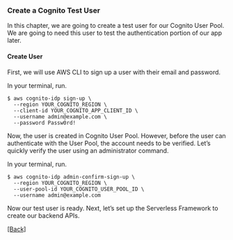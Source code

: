 ### **Create a Cognito Test User**
In this chapter, we are going to create a test user for our Cognito User Pool. We are going to need this user to test the authentication portion of our app later.

#### **Create User**
First, we will use AWS CLI to sign up a user with their email and password.

In your terminal, run.

```
$ aws cognito-idp sign-up \
  --region YOUR_COGNITO_REGION \
  --client-id YOUR_COGNITO_APP_CLIENT_ID \
  --username admin@example.com \
  --password Passw0rd!
```

Now, the user is created in Cognito User Pool. However, before the user can authenticate with the User Pool, the account needs to be verified. Let’s quickly verify the user using an administrator command.

In your terminal, run.

```
$ aws cognito-idp admin-confirm-sign-up \
  --region YOUR_COGNITO_REGION \
  --user-pool-id YOUR_COGNITO_USER_POOL_ID \
  --username admin@example.com
```

Now our test user is ready. Next, let’s set up the Serverless Framework to create our backend APIs.


[[Back]](https://github.com/jspHansen/serverless-react-aws)
